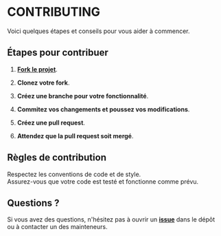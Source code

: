 # CONTRIBUTING

Voici quelques étapes et conseils pour vous aider à commencer.

## Étapes pour contribuer

1. **[Fork le projet](https://github.com/daoodaba975/contributors/fork)**.

2. **Clonez votre fork**.

3. **Créez une branche pour votre fonctionnalité**.

4. **Commitez vos changements et poussez vos modifications**.

5. **Créez une pull request**.

6. **Attendez que la pull request soit mergé**.

## Règles de contribution

Respectez les conventions de code et de style.  
Assurez-vous que votre code est testé et fonctionne comme prévu.

## Questions ?

Si vous avez des questions, n'hésitez pas à ouvrir un **[issue](https://github.com/daoodaba975/contributors/issues)** dans le dépôt ou à contacter un des mainteneurs.
